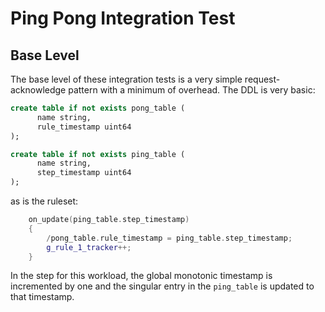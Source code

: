 # Ping Pong Integration Test

## Base Level

The base level of these integration tests is a very simple request-acknowledge
pattern with a minimum of overhead.  The DDL is very basic:

```ddl
create table if not exists pong_table (
      name string,
      rule_timestamp uint64
);

create table if not exists ping_table (
      name string,
      step_timestamp uint64
);
```

as is the ruleset:

```c++
    on_update(ping_table.step_timestamp)
    {
        /pong_table.rule_timestamp = ping_table.step_timestamp;
        g_rule_1_tracker++;
    }
```

In the step for this workload, the global monotonic timestamp is incremented
by one and the singular entry in the `ping_table` is updated to that timestamp.
